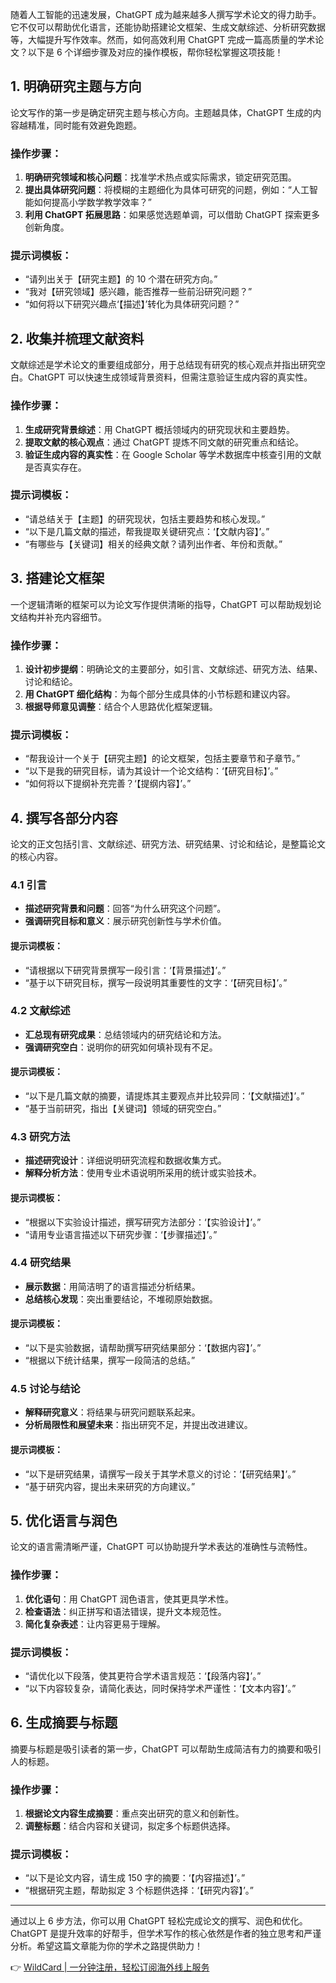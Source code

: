 随着人工智能的迅速发展，ChatGPT 成为越来越多人撰写学术论文的得力助手。它不仅可以帮助优化语言，还能协助搭建论文框架、生成文献综述、分析研究数据等，大幅提升写作效率。然而，如何高效利用 ChatGPT 完成一篇高质量的学术论文？以下是 6 个详细步骤及对应的操作模板，帮你轻松掌握这项技能！

## 1. 明确研究主题与方向

论文写作的第一步是确定研究主题与核心方向。主题越具体，ChatGPT 生成的内容越精准，同时能有效避免跑题。

### 操作步骤：
1. **明确研究领域和核心问题**：找准学术热点或实际需求，锁定研究范围。
2. **提出具体研究问题**：将模糊的主题细化为具体可研究的问题，例如：“人工智能如何提高小学数学教学效率？”
3. **利用 ChatGPT 拓展思路**：如果感觉选题单调，可以借助 ChatGPT 探索更多创新角度。

### 提示词模板：
- “请列出关于【研究主题】的 10 个潜在研究方向。”
- “我对【研究领域】感兴趣，能否推荐一些前沿研究问题？”
- “如何将以下研究兴趣点‘【描述】’转化为具体研究问题？”

## 2. 收集并梳理文献资料

文献综述是学术论文的重要组成部分，用于总结现有研究的核心观点并指出研究空白。ChatGPT 可以快速生成领域背景资料，但需注意验证生成内容的真实性。

### 操作步骤：
1. **生成研究背景综述**：用 ChatGPT 概括领域内的研究现状和主要趋势。
2. **提取文献的核心观点**：通过 ChatGPT 提炼不同文献的研究重点和结论。
3. **验证生成内容的真实性**：在 Google Scholar 等学术数据库中核查引用的文献是否真实存在。

### 提示词模板：
- “请总结关于【主题】的研究现状，包括主要趋势和核心发现。”
- “以下是几篇文献的描述，帮我提取关键研究点：‘【文献内容】’。”
- “有哪些与【关键词】相关的经典文献？请列出作者、年份和贡献。”

## 3. 搭建论文框架

一个逻辑清晰的框架可以为论文写作提供清晰的指导，ChatGPT 可以帮助规划论文结构并补充内容细节。

### 操作步骤：
1. **设计初步提纲**：明确论文的主要部分，如引言、文献综述、研究方法、结果、讨论和结论。
2. **用 ChatGPT 细化结构**：为每个部分生成具体的小节标题和建议内容。
3. **根据导师意见调整**：结合个人思路优化框架逻辑。

### 提示词模板：
- “帮我设计一个关于【研究主题】的论文框架，包括主要章节和子章节。”
- “以下是我的研究目标，请为其设计一个论文结构：‘【研究目标】’。”
- “如何将以下提纲补充完善？‘【提纲内容】’。”

## 4. 撰写各部分内容

论文的正文包括引言、文献综述、研究方法、研究结果、讨论和结论，是整篇论文的核心内容。

### 4.1 引言
- **描述研究背景和问题**：回答“为什么研究这个问题”。
- **强调研究目标和意义**：展示研究创新性与学术价值。

#### 提示词模板：
- “请根据以下研究背景撰写一段引言：‘【背景描述】’。”
- “基于以下研究目标，撰写一段说明其重要性的文字：‘【研究目标】’。”

### 4.2 文献综述
- **汇总现有研究成果**：总结领域内的研究结论和方法。
- **强调研究空白**：说明你的研究如何填补现有不足。

#### 提示词模板：
- “以下是几篇文献的摘要，请提炼其主要观点并比较异同：‘【文献描述】’。”
- “基于当前研究，指出【关键词】领域的研究空白。”

### 4.3 研究方法
- **描述研究设计**：详细说明研究流程和数据收集方式。
- **解释分析方法**：使用专业术语说明所采用的统计或实验技术。

#### 提示词模板：
- “根据以下实验设计描述，撰写研究方法部分：‘【实验设计】’。”
- “请用专业语言描述以下研究步骤：‘【步骤描述】’。”

### 4.4 研究结果
- **展示数据**：用简洁明了的语言描述分析结果。
- **总结核心发现**：突出重要结论，不堆砌原始数据。

#### 提示词模板：
- “以下是实验数据，请帮助撰写研究结果部分：‘【数据内容】’。”
- “根据以下统计结果，撰写一段简洁的总结。”

### 4.5 讨论与结论
- **解释研究意义**：将结果与研究问题联系起来。
- **分析局限性和展望未来**：指出研究不足，并提出改进建议。

#### 提示词模板：
- “以下是研究结果，请撰写一段关于其学术意义的讨论：‘【研究结果】’。”
- “基于研究内容，提出未来研究的方向建议。”

## 5. 优化语言与润色

论文的语言需清晰严谨，ChatGPT 可以协助提升学术表达的准确性与流畅性。

### 操作步骤：
1. **优化语句**：用 ChatGPT 润色语言，使其更具学术性。
2. **检查语法**：纠正拼写和语法错误，提升文本规范性。
3. **简化复杂表述**：让内容更易于理解。

### 提示词模板：
- “请优化以下段落，使其更符合学术语言规范：‘【段落内容】’。”
- “以下内容较复杂，请简化表达，同时保持学术严谨性：‘【文本内容】’。”

## 6. 生成摘要与标题

摘要与标题是吸引读者的第一步，ChatGPT 可以帮助生成简洁有力的摘要和吸引人的标题。

### 操作步骤：
1. **根据论文内容生成摘要**：重点突出研究的意义和创新性。
2. **调整标题**：结合内容和关键词，拟定多个标题供选择。

### 提示词模板：
- “以下是论文内容，请生成 150 字的摘要：‘【内容描述】’。”
- “根据研究主题，帮助拟定 3 个标题供选择：‘【研究内容】’。”

---

通过以上 6 步方法，你可以用 ChatGPT 轻松完成论文的撰写、润色和优化。ChatGPT 是提升效率的好帮手，但学术写作的核心依然是作者的独立思考和严谨分析。希望这篇文章能为你的学术之路提供助力！

👉 [WildCard | 一分钟注册，轻松订阅海外线上服务](https://bit.ly/bewildcard)